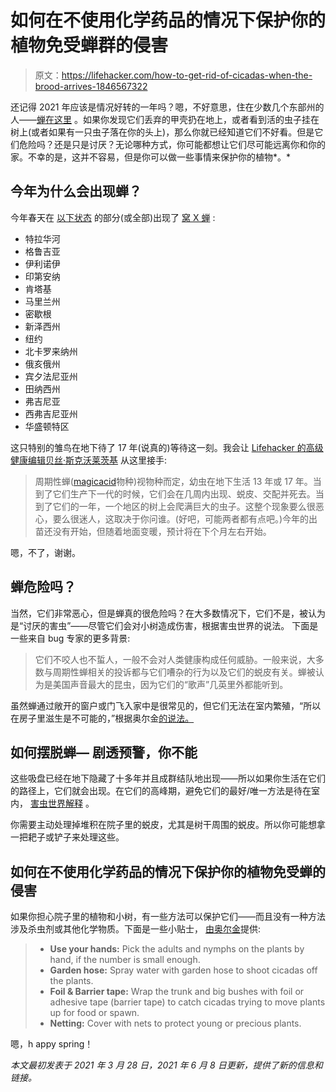 # 如何在不使用化学药品的情况下保护你的植物免受蝉群的侵害

> 原文：<https://lifehacker.com/how-to-get-rid-of-cicadas-when-the-brood-arrives-1846567322>

还记得 2021 年应该是情况好转的一年吗？嗯，不好意思，住在少数几个东部州的人——[蝉在这里](https://lifehacker.com/track-rare-cicadas-with-the-cicada-safari-app-1835010910) 。如果你发现它们丢弃的甲壳扔在地上，或者看到活的虫子挂在树上(或者如果有一只虫子落在你的头上)，那么你就已经知道它们不好看。但是它们危险吗？还是只是讨厌？无论哪种方式，你可能都想让它们尽可能远离你和你的家。不幸的是，这并不容易，但是你可以做一些事情来保护你的植物*。*



## 今年为什么会出现蝉？

今年春天在 [以下状态](https://www.hcpress.com/news/2021-is-the-year-of-the-cicada-after-17-years-millions-of-large-cicada-brood-will-emerge-aboveground-throughout-the-north-carolina-high-country.html#:~:text=Scientists%20have%20declared%20that%20billions,all%20regions%20of%20North%20Carolina.) 的部分(或全部)出现了 [窝 X 蝉](https://www.washingtonpost.com/climate-environment/2021/03/09/cicadas-broodx-environment/) :

*   特拉华河
*   格鲁吉亚
*   伊利诺伊
*   印第安纳
*   肯塔基
*   马里兰州
*   密歇根
*   新泽西州
*   纽约
*   北卡罗来纳州
*   俄亥俄州
*   宾夕法尼亚州
*   田纳西州
*   弗吉尼亚
*   西弗吉尼亚州
*   华盛顿特区

这只特别的雏鸟在地下待了 17 年(说真的)等待这一刻。我会让 [Lifehacker 的高级健康编辑贝丝·斯克沃莱茨基](https://lifehacker.com/track-rare-cicadas-with-the-cicada-safari-app-1835010910) 从这里接手:

> 周期性蝉([magicacid](https://en.wikipedia.org/wiki/Periodical_cicadas)物种)视物种而定，幼虫在地下生活 13 年或 17 年。当到了它们生产下一代的时候，它们会在几周内出现、蜕皮、交配并死去。当到了它们的一年，一个地区的树上会爬满巨大的虫子。这整个现象要么很恶心，要么很迷人，这取决于你问谁。(好吧，可能两者都有点吧。)今年的出苗还没有开始，但随着地面变暖，预计将在下个月左右开始。

嗯，不了，谢谢。

## 蝉危险吗？

当然，它们非常恶心，但是蝉真的很危险吗？在大多数情况下，它们不是，被认为是“讨厌的害虫”——尽管它们会对小树造成伤害，根据害虫世界的说法。 下面是一些来自 bug 专家的更多背景:

> 它们不咬人也不蜇人，一般不会对人类健康构成任何威胁。一般来说，大多数与周期性蝉相关的投诉都与它们嘈杂的行为以及它们的蜕皮有关。蝉被认为是美国声音最大的昆虫，因为它们的“歌声”几英里外都能听到。

虽然蝉通过敞开的窗户或门飞入家中是很常见的，但它们无法在室内繁殖，“所以在房子里滋生是不可能的，”根据奥尔金[的说法。](https://www.orkin.com/other/cicadas#:~:text=Garden%20Hose%20%2D%20Knocking%20cicadas%20off,by%20covering%20them%20with%20netting.)

## 如何摆脱蝉— 剧透预警，你不能

这些吸盘已经在地下隐藏了十多年并且成群结队地出现——所以如果你生活在它们的路径上，它们就会出现。在它们的高峰期，避免它们的最好/唯一方法是待在室内， [害虫世界解释](https://www.pestworld.org/pest-guide/occasional-invaders/periodical-cicadas/) 。

你需要主动处理掉堆积在院子里的蜕皮，尤其是树干周围的蜕皮。所以你可能想拿一把耙子或铲子来处理这些。

## 如何在不使用化学药品的情况下保护你的植物免受蝉的侵害

如果你担心院子里的植物和小树，有一些方法可以保护它们——而且没有一种方法涉及杀虫剂或其他化学物质。下面是一些小贴士， [由奥尔金](https://www.orkin.com/other/cicadas#:~:text=Garden%20Hose%20%2D%20Knocking%20cicadas%20off,by%20covering%20them%20with%20netting.)提供:

> *   **Use your hands:** Pick the adults and nymphs on the plants by hand, if the number is small enough.
> *   **Garden hose:** Spray water with garden hose to shoot cicadas off the plants.
> *   **Foil & Barrier tape:** Wrap the trunk and big bushes with foil or adhesive tape (barrier tape) to catch cicadas trying to move plants up for food or spawn.
> *   **Netting:** Cover with nets to protect young or precious plants.

嗯，h appy spring！

*本文最初发表于 2021 年 3 月 28 日，2021 年 6 月 8 日更新，提供了新的信息和链接。*